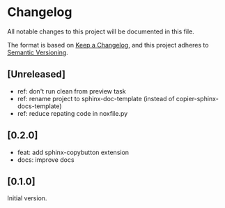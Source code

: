 # Changelog

All notable changes to this project will be documented in this file.

The format is based on [Keep a Changelog](https://keepachangelog.com/en/1.1.0/),
and this project adheres to [Semantic Versioning](https://semver.org/spec/v2.0.0.html).

## [Unreleased]

- ref: don't run clean from preview task
- ref: rename project to sphinx-doc-template (instead of copier-sphinx-docs-template)
- ref: reduce repating code in noxfile.py

## [0.2.0]

- feat: add sphinx-copybutton extension
- docs: improve docs

## [0.1.0]

Initial version.
